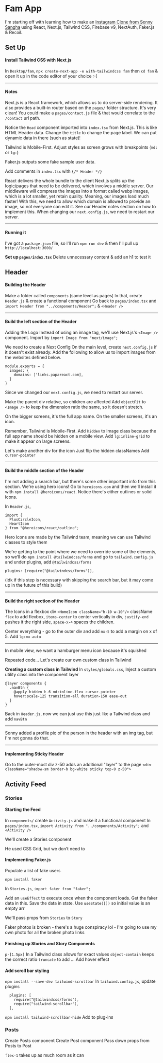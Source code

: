 # Fam App

I'm starting off with learning how to make an [Instagram Clone from Sonny Sangha](https://www.youtube.com/watch?v=a6Xs2Ir40OI&t=257s&ab_channel=SonnySangha) using React, Next.js, Tailwind CSS, Firebase v9, NextAuth, Faker.js & Recoil.

## Set Up

#### Install Tailwind CSS with Next.js
In `Desktop/fam`, `npx create-next-app -e with-tailwindcss fam` then `cd fam` & open it up in the code editor of your choice :-)

---

#### Notes
Next.js is a React framework, which allows us to do server-side rendering. It also provides a built-in router based on the `pages/` folder structure. It's very clean! You could make a `pages/contact.js` file & that would correlate to the `/contact` url path.

Notice the `Head` component imported into `index.tsx` from Next.js. This is like HTML Header data. Change the `title` to change the page label. We can put dynamic data in there (such as state)!

Tailwind is Mobile-First. Adjust styles as screen grows with breakpoints (`md:` or `lg:`)

Faker.js outputs some fake sample user data.

Add comments in `index.tsx` with `{/* Header */}`

React delivers the whole bundle to the client
Next.js splits up the logic/pages that need to be delivered, which involves a middle server. Our middleware will compress the images into a format called webp images, which is a lot smaller, yet retain quality. Meaning, our images load much faster! With this, we need to allow which domain is allowed to provide an image, so not everyone can edit it. See our Header notes section on how to implement this. When changing our `next.config.js`, we need to restart our server.

---

#### Running it
I've got a `package.json` file, so I'll run `npm run dev` & then I'll pull up `http://localhost:3000/`

**Set up `pages/index.tsx`**
Delete unnecessary content & add an h1 to test it

## Header

#### Building the Header
Make a folder called `components` (same level as pages)
In that, create `Header.js` & create a functional component
Go back to `pages/index.tsx` and `import Header from "../components/Header";` & `<Header />`

---

#### Build the left section of the Header
Adding the Logo
Instead of using an image tag, we'll use Next.js's `<Image />` component. Import by `import Image from "next/image";`

We need to create a Next Config
On the main level, create `next.config.js` if it doesn't exist already. Add the following to allow us to import images from the websites defined below.
```
module.exports = {
  images: {
    domains: ['links.papareact.com],
  }
}
```

Since we changed our `next.config.js`, we need to restart our server.

Make the parent div relative, so children are affected
Add `objectFit` to `<Image />` to keep the dimension ratio the same, so it doesn't stretch.

On the bigger screens, it's the full app name.
On the smaller screens, it's an icon.

Remember, Tailwind is Mobile-First.
Add `hidden` to Image class because the full app name should be hidden on a mobile view. Add `lg:inline-grid` to make it appear on large screens.

Let's make another div for the icon
Just flip the  hidden classNames
Add `cursor-pointer`

----

#### Build the middle section of the Header
I'm not adding a search bar, but there's some other important info from this section. We're using hero icons! Go to `heroicons.com` and then we'll install it with `npm install @heroicons/react`. Notice there's either outlines or solid icons.

In `Header.js`,
```
import {
  PlusCircleIcon,
  HeartIcon
} from "@heroicons/react/outline";
```

Hero Icons are made by the Tailwind team, meaning we can use Tailwind classes to style them

We're getting to the point where we need to override some of the elements, so we'll do `npm install @tailwindcss/forms` and go to `tailwind.config.js` and under plugins, add `@tailwindcss/forms`
```
plugins: [require("@tailwindcss/forms")],
```
(idk if this step is necessary with skipping the search bar, but it may come up in the future of this build)

---

#### Build the right section of the Header
The Icons in a flexbox div
`<HomeIcon className="h-10 w-10"/>`
className `flex` to add flexbox, `items-center` to center vertically in div, `justify-end` pushes it the right side, `space-x-4` spaces the children.

Center everything - go to the outer div and add `mx-5` to add a margin on x of 5. Add `lg:mx-auto`

---

In mobile view, we want a hamburger menu icon because it's squished

Repeated code... Let's create our own custom class in Tailwind

**Creating a custom class in Tailwind**
In `styles/globals.css`,
Inject a custom utility class into the component layer

```
@layer components {
  .navBtn {
    @apply hidden h-6 md:inline-flex cursor-pointer
    hover:scale-125 transition-all duration-150 ease-out
  }
}
```

Back in `Header.js`, now we can just use this just like a Tailwind class and add `navBtn`

---

Sonny added a profile pic of the person in the header with an img tag, but I'm not gonna do that.

---

#### Implementing Sticky Header

Go to the outer-most div
z-50 adds an additional "layer" to the page
`<div className="shadow-sm border-b bg-white sticky top-0 z-50">`


## Activity Feed

### Stories

#### Starting the Feed
In `components/` create `Activity.js` and make it a functional component
In `pages/index.tsx`, `import Activity from "../components/Activity";` and `<Activity />`

We'll create a Stories component

He used CSS Grid, but we don't need to

#### Implementing Faker.js
Populate a list of fake users

`npm install faker`

In `Stories.js`, `import faker from "faker";`

Add an `useEffect` to execute once when the component loads. Get the faker data in this. Save the data in state. Use `useState([])` so initial value is an empty arr

We'll pass props from `Stories` to `Story`

Faker photos is broken - there's a huge conspiracy lol - I'm going to use my own photo for all the broken photo links

#### Finishing up Stories and Story Components
`p-[1.5px]` In a Tailwind class allows for exact values
`object-contain` keeps the correct ratio
`truncate` to add ...
Add hover effect

#### Add scroll bar styling

`npm install --save-dev tailwind-scrollbar`
In `tailwind.config.js`, update plugins
```
  plugins: [
    require("@tailwindcss/forms"),
    require("tailwind-scrollbar"),
  ],
```

`npm install tailwind-scrollbar-hide`
Add to plug-ins

### Posts
Create Posts component
Create Post component
Pass down props from Posts to Post

`flex-1` takes up as much room as it can
